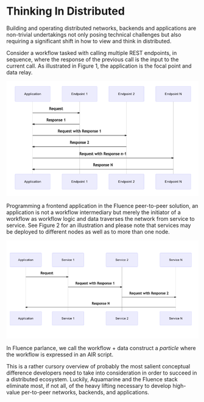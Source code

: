 # Thinking In Distributed

Building and operating distributed networks, backends and applications are non-trivial undertakings not only posing technical challenges but also requiring a significant shift in how to view and think in distributed.

Consider a workflow tasked with calling multiple REST endpoints, in sequence, where the response of the previous call is the input to the current call. As illustrated in Figure 1, the application is the focal point and data relay.

![Figure 1: Stylized  Data Flow For Application With Multiple Endpoint Calls](.gitbook/assets/image%20%283%29.png)

Programming a frontend application in the Fluence peer-to-peer solution, an application is not a workflow intermediary but merely the initiator of a workflow as workflow logic and data traverses the network from service to service.  See Figure 2 for an illustration and please note that services may be deployed to different nodes as well as to more than one node.

![Figure 2: Stylized Data Flow For Application With Fluence Distributed Services ](.gitbook/assets/image%20%284%29.png)

In Fluence parlance, we call the workflow + data construct a _particle_ where the workflow is expressed in an AIR script.

This is a rather cursory overview of probably the most salient conceptual difference developers need to take into consideration in order to succeed in a distributed ecosystem. Luckily, Aquamarine and the Fluence stack eliminate most, if not all, of the heavy lifting necessary to develop high-value per-to-peer networks, backends, and applications.

